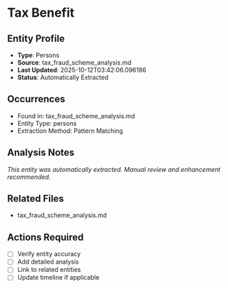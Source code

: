 # Tax Benefit

## Entity Profile
- **Type**: Persons
- **Source**: tax_fraud_scheme_analysis.md
- **Last Updated**: 2025-10-12T03:42:06.096186
- **Status**: Automatically Extracted

## Occurrences
- Found in: tax_fraud_scheme_analysis.md
- Entity Type: persons
- Extraction Method: Pattern Matching

## Analysis Notes
*This entity was automatically extracted. Manual review and enhancement recommended.*

## Related Files
- tax_fraud_scheme_analysis.md

## Actions Required
- [ ] Verify entity accuracy
- [ ] Add detailed analysis
- [ ] Link to related entities
- [ ] Update timeline if applicable
